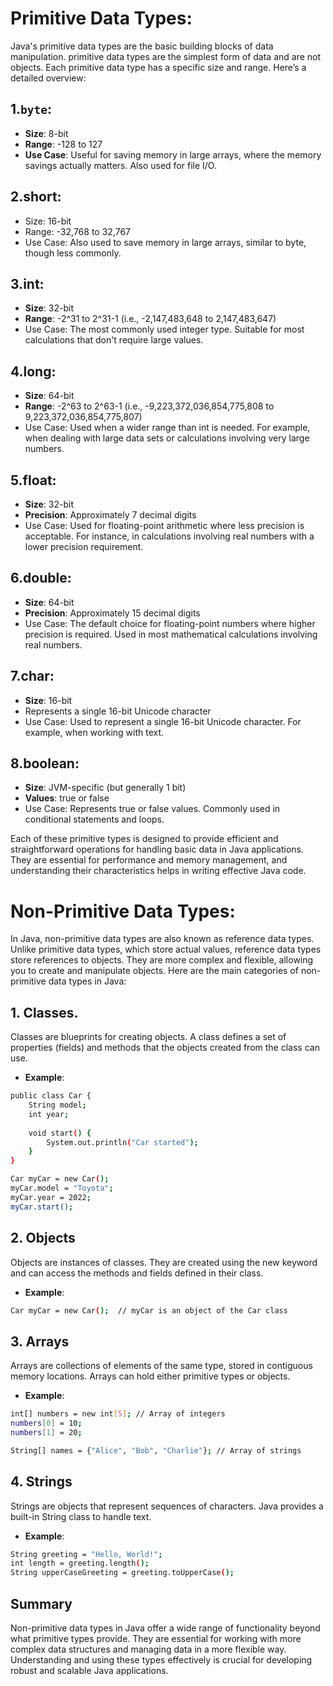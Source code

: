 # Primitive Data Types:

Java's primitive data types are the basic building blocks of data manipulation. primitive data types are the simplest form of data and are not objects. Each primitive data type has a specific size and range. Here’s a detailed overview:

## 1.`byte`:
  - **Size**: 8-bit
  - **Range**: -128 to 127
  - **Use Case**: Useful for saving memory in large arrays, where the memory savings actually matters. Also used for file I/O.

## 2.short:
  - Size: 16-bit
  - Range: -32,768 to 32,767
  - Use Case: Also used to save memory in large arrays, similar to byte, though less commonly.

## 3.int:
  - **Size**: 32-bit
  - **Range**: -2^31 to 2^31-1 (i.e., -2,147,483,648 to 2,147,483,647)
  - Use Case: The most commonly used integer type. Suitable for most calculations that don't require large values.

## 4.long:
  - **Size**: 64-bit
  - **Range**: -2^63 to 2^63-1 (i.e., -9,223,372,036,854,775,808 to 9,223,372,036,854,775,807)
  - Use Case: Used when a wider range than int is needed. For example, when dealing with large data sets or calculations involving very large numbers.

## 5.float:
  - **Size**: 32-bit
  - **Precision**: Approximately 7 decimal digits
  - Use Case: Used for floating-point arithmetic where less precision is acceptable. For instance, in calculations involving real numbers with a lower precision requirement.

## 6.double:
  - **Size**: 64-bit
  - **Precision**: Approximately 15 decimal digits
  - Use Case: The default choice for floating-point numbers where higher precision is required. Used in most mathematical calculations involving real numbers.

## 7.char:
  - **Size**: 16-bit
  -   Represents a single 16-bit Unicode character
  -   Use Case: Used to represent a single 16-bit Unicode character. For example, when working with text.

## 8.boolean:
  - **Size**: JVM-specific (but generally 1 bit)
  - **Values**: true or false
  - Use Case: Represents true or false values. Commonly used in conditional statements and loops.

Each of these primitive types is designed to provide efficient and straightforward operations for handling basic data in Java applications. They are essential for performance and memory management, and understanding their characteristics helps in writing effective Java code.

# Non-Primitive Data Types:

In Java, non-primitive data types are also known as reference data types. Unlike primitive data types, which store actual values, reference data types store references to objects. They are more complex and flexible, allowing you to create and manipulate objects. Here are the main categories of non-primitive data types in Java:

## 1. Classes.
Classes are blueprints for creating objects. A class defines a set of properties (fields) and methods that the objects       created from the class can use.

 - **Example**:

```bash
public class Car {
    String model;
    int year;
    
    void start() {
        System.out.println("Car started");
    }
}

Car myCar = new Car();
myCar.model = "Toyota";
myCar.year = 2022;
myCar.start();
```

## 2. Objects
Objects are instances of classes. They are created using the new keyword and can access the methods and fields defined in their class.

 - **Example**:

```bash
Car myCar = new Car();  // myCar is an object of the Car class
```

## 3. Arrays
Arrays are collections of elements of the same type, stored in contiguous memory locations. Arrays can hold either primitive types or objects.

 - **Example**:

```bash
int[] numbers = new int[5]; // Array of integers
numbers[0] = 10;
numbers[1] = 20;

String[] names = {"Alice", "Bob", "Charlie"}; // Array of strings
```

## 4. Strings
Strings are objects that represent sequences of characters. Java provides a built-in String class to handle text.

 - **Example**:

```bash
String greeting = "Hello, World!";
int length = greeting.length();
String upperCaseGreeting = greeting.toUpperCase();
```

## Summary
Non-primitive data types in Java offer a wide range of functionality beyond what primitive types provide. They are essential for working with more complex data structures and managing data in a more flexible way. Understanding and using these types effectively is crucial for developing robust and scalable Java applications.
